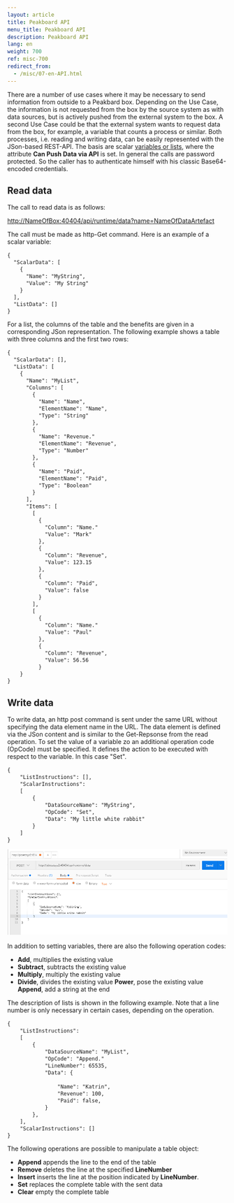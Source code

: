 ```yaml
---
layout: article
title: Peakboard API
menu_title: Peakboard API
description: Peakboard API
lang: en
weight: 700
ref: misc-700
redirect_from:
  - /misc/07-en-API.html
---
```


There are a number of use cases where it may be necessary to send information from outside to a Peakbard box. 
Depending on the Use Case, the information is not requested from the box by the source system as with data sources, but is actively pushed from the external system to the box. 
A second Use Case could be that the external system wants to request data from the box, for example, a variable that counts a process or similar.
Both processes, i.e. reading and writing data, can be easily represented with the JSon-based REST-API.
The basis are scalar [variables or lists](https://help.peakboard.com/scripting/en-variables.html), where the attribute **Can Push Data via API** is set.
In general the calls are password protected. 
So the caller has to authenticate himself with his classic Base64-encoded credentials.

## Read data

The call to read data is as follows:

[http://NameOfBox:40404/api/runtime/data?name=NameOfDataArtefact](http://NameOfBox:40404/api/runtime/data?name=NameOfDataArtefact)

The call must be made as http-Get command. Here is an example of a scalar variable:
```
{
  "ScalarData": [
    {
      "Name": "MyString",
      "Value": "My String"
    }
  ],
  "ListData": []
}
```

For a list, the columns of the table and the benefits are given in a corresponding JSon representation. The following example shows a table with three columns and the first two rows:

```
{
  "ScalarData": [],
  "ListData": [
    {
      "Name": "MyList",
      "Columns": [
        {
          "Name": "Name",
          "ElementName": "Name",
          "Type": "String"
        },
        {
          "Name": "Revenue."
          "ElementName": "Revenue",
          "Type": "Number"
        },
        {
          "Name": "Paid",
          "ElementName": "Paid",
          "Type": "Boolean"
        }
      ],
      "Items": [
        [
          {
            "Column": "Name."
            "Value": "Mark"
          },
          {
            "Column": "Revenue",
            "Value": 123.15
          },
          {
            "Column": "Paid",
            "Value": false
          }
        ],
        [
          {
            "Column": "Name."
            "Value": "Paul"
          },
          {
            "Column": "Revenue",
            "Value": 56.56
		  }
	}
}
```

## Write data

To write data, an http post command is sent under the same URL without specifying the data element name in the URL. The data element is defined via the JSon content and is similar to the Get-Repsonse from the read operation. To set the value of a variable zo an additional operation code (OpCode) must be specified. It defines the action to be executed with respect to the variable. In this case "Set".

```
{
	"ListInstructions": [],
	"ScalarInstructions":
	[
		{
			"DataSourceName": "MyString",
			"OpCode": "Set",
			"Data": "My little white rabbit"
		}
	]
}
```

![api-01.png](/assets/images/misc/API/api-01.png)

In addition to setting variables, there are also the following operation codes:

* **Add**, multiplies the existing value
* **Subtract**, subtracts the existing value
* **Multiply**, multiply the existing value
* **Divide**, divides the existing value
**Power**, pose the existing value
**Append**, add a string at the end

The description of lists is shown in the following example. 
Note that a line number is only necessary in certain cases, depending on the operation.

```
{
	"ListInstructions":
	[
		{
			"DataSourceName": "MyList",
			"OpCode": "Append."
			"LineNumber": 65535,
			"Data": {
				
				"Name": "Katrin",
				"Revenue": 100,
				"Paid": false,
			}
		},
	],
	"ScalarInstructions": []
}
```

The following operations are possible to manipulate a table object:

* **Append** appends the line to the end of the table
* **Remove** deletes the line at the specified **LineNumber**
* **Insert** inserts the line at the position indicated by **LineNumber**.
* **Set** replaces the complete table with the sent data
* **Clear** empty the complete table